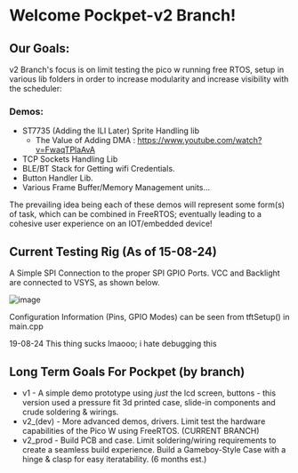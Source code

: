 # Welcome Pockpet-v2 Branch!

## Our Goals:
v2 Branch's focus is on limit testing the pico w running free RTOS, setup in various lib folders in order to increase modularity and increase visibility with the scheduler: 

### Demos:
* ST7735 (Adding the ILI Later) Sprite Handling lib
  * The Value of Adding DMA : https://www.youtube.com/watch?v=FwaqTPlaAvA
* TCP Sockets Handling Lib
* BLE/BT Stack for Getting wifi Credentials.
* Button Handler Lib.
* Various Frame Buffer/Memory Management units...

The prevailing idea being each of these demos will represent some form(s) of task, which can be combined in FreeRTOS; eventually leading to a cohesive user experience on an IOT/embedded device!


## Current Testing Rig (As of 15-08-24)
A Simple SPI Connection to the proper SPI GPIO Ports. VCC and Backlight are connected to VSYS, as shown below.

![image](https://github.com/user-attachments/assets/e7b783ed-5451-4845-b30a-2069199bcdb8)

Configuration Information (Pins, GPIO Modes) can be seen from tftSetup() in main.cpp

19-08-24
This thing sucks lmaooo; i hate debugging this


## Long Term Goals For Pockpet (by branch)
+ v1 - A simple demo prototype using *just* the lcd screen, buttons - this version used a pressure fit 3d printed case, slide-in components and crude soldering & wirings.
+ v2_(dev) - More advanced demos, drivers. Limit test the hardware capabilities of the Pico W using FreeRTOS. (CURRENT BRANCH)
+ v2_prod - Build PCB and case. Limit soldering/wiring requirements to create a seamless build experience. Build a Gameboy-Style Case with a hinge & clasp for easy iteratability. (6 months est.)

